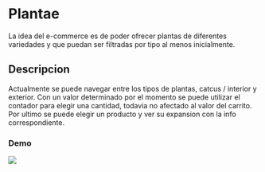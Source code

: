 # Plantae

La idea del e-commerce es de poder ofrecer plantas de diferentes variedades y que puedan ser filtradas por tipo al menos inicialmente.

## Descripcion

Actualmente se puede navegar entre los tipos de plantas, catcus / interior y exterior. Con un valor determinado por el momento se puede
utilizar el contador para elegir una cantidad, todavia no afectado al valor del carrito.
Por ultimo se puede elegir un producto y ver su expansion con la info correspondiente.

### Demo

<img src="./web.gif">

